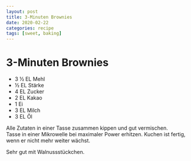 ```yaml
---
layout: post
title: 3-Minuten Brownies
date: 2020-02-22
categories: recipe
tags: [sweet, baking]
---
```

# 3-Minuten Brownies

- 3 ½ EL Mehl
- ½ EL Stärke
- 4 EL Zucker
- 2 EL Kakao
- 1 Ei
- 3 EL Milch
- 3 EL Öl

Alle Zutaten in einer Tasse zusammen kippen und gut vermischen.  
Tasse in einer Mikrowelle bei maximaler Power erhitzen. Kuchen ist fertig, wenn er nicht mehr weiter wächst.  
  
Sehr gut mit Walnussstückchen.  

